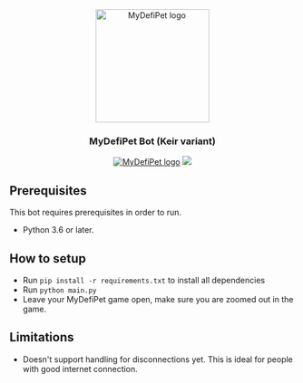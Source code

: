 <center>
<a href="https://mydefipet.com/"><img src="https://play.mydefipet.com/assets/logos/logo.png" width="200" alt="MyDefiPet logo"/></a><br>
<h3>MyDefiPet Bot (Keir variant)</h3>
<a href="https://www.python.org/downloads/release/python-379/"><img src="https://img.shields.io/badge/python-3.6-00a0dc?label=python&style=flat&logo=python" alt="MyDefiPet logo"/></a>
<a href="https://keirloire.com"><img src="https://img.shields.io/website?label=KeirLoire.com&style=flat&url=https%3A%2F%2FKeirLoire.com" /></a>
</center>

## Prerequisites
This bot requires prerequisites in order to run.

- Python 3.6 or later.

## How to setup
- Run `pip install -r requirements.txt` to install all dependencies
- Run `python main.py`
- Leave your MyDefiPet game open, make sure you are zoomed out in the game.


## Limitations

- Doesn't support handling for disconnections yet. This is ideal for people with good internet connection.